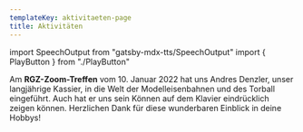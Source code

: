 ```yaml
---
templateKey: aktivitaeten-page
title: Aktivitäten
---
```

import SpeechOutput from "gatsby-mdx-tts/SpeechOutput"
import { PlayButton } from "./PlayButton"

<SpeechOutput id="aktivitaeten-page" customPlayButton={PlayButton}>

Am **RGZ-Zoom-Treffen** vom 10. Januar 2022 hat uns Andres Denzler, unser langjährige Kassier, in die Welt der Modelleisenbahnen und des Torball eingeführt. Auch hat er uns sein Können auf dem Klavier eindrücklich zeigen können. Herzlichen Dank für diese wunderbaren Einblick in deine Hobbys! 



</SpeechOutput>